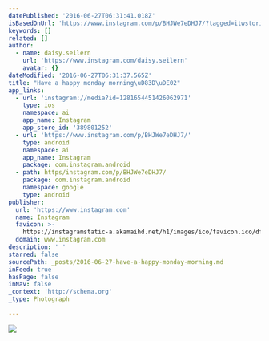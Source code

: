 ```yaml
---
datePublished: '2016-06-27T06:31:41.018Z'
isBasedOnUrl: 'https://www.instagram.com/p/BHJWe7eDHJ7/?tagged=itwstories'
keywords: []
related: []
author:
  - name: daisy.seilern
    url: 'https://www.instagram.com/daisy.seilern'
    avatar: {}
dateModified: '2016-06-27T06:31:37.565Z'
title: "Have a happy monday morning\uD83D\uDE02"
app_links:
  - url: 'instagram://media?id=1281654451426062971'
    type: ios
    namespace: ai
    app_name: Instagram
    app_store_id: '389801252'
  - url: 'https://www.instagram.com/p/BHJWe7eDHJ7/'
    type: android
    namespace: ai
    app_name: Instagram
    package: com.instagram.android
  - path: https/instagram.com/p/BHJWe7eDHJ7/
    package: com.instagram.android
    namespace: google
    type: android
publisher:
  url: 'https://www.instagram.com'
  name: Instagram
  favicon: >-
    https://instagramstatic-a.akamaihd.net/h1/images/ico/favicon.ico/dfa85bb1fd63.ico
  domain: www.instagram.com
description: ' '
starred: false
sourcePath: _posts/2016-06-27-have-a-happy-monday-morning.md
inFeed: true
hasPage: false
inNav: false
_context: 'http://schema.org'
_type: Photograph

---
```

![ ](https://imgflo.herokuapp.com/graph/vahj1ThiexotieMo/13507c247002c442c3e9cba8aab51866/croprotate.jpg?cropheight=640&cropwidth=432&degrees=0&input=https%3A%2F%2Fscontent.cdninstagram.com%2Ft51.2885-15%2Fs640x640%2Fsh0.08%2Fe35%2F13473306_254493001598679_881933447_n.jpg%3Fig_cache_key%3DMTI4MTY1NDQ1MTQyNjA2Mjk3MQ%253D%253D.2&x=104&y=0)